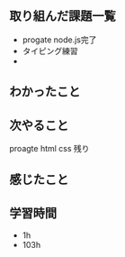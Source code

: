 ## 取り組んだ課題一覧
- progate node.js完了
- タイピング練習
- 
## わかったこと

## 次やること
proagte html css 残り
## 感じたこと

## 学習時間
- 1h
- 103h
